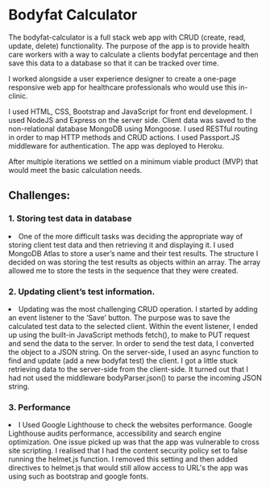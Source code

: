 <h1>Bodyfat Calculator</h1>

<p>The bodyfat-calculator is a full stack web app with CRUD (create, read, update, delete) functionality. The purpose of the app is to provide health care workers with a way to calculate a clients bodyfat percentage and then save this data to a database so that it can be tracked over time.</p>

<p>I worked alongside a user experience designer to create a one-page responsive web app for healthcare professionals who would use this in-clinic.</p>

<p>I used HTML, CSS, Bootstrap and JavaScript for front end development. I used NodeJS and Express on the server side. Client data was saved to the non-relational database MongoDB using Mongoose. I used RESTful routing in order to map HTTP methods and CRUD actions. I used Passport.JS middleware for authentication. The app was deployed to Heroku.</p>

<p>After multiple iterations we settled on a minimum viable product (MVP) that would meet the basic calculation needs.</p>

<h2>Challenges:</h2>

<h3>1.	Storing test data in database</h3>
<li>One of the more difficult tasks was deciding the appropriate way of storing client test data and then retrieving it and displaying it. I used MongoDB Atlas to store a user’s name and their test results. The structure I decided on was storing the test results as objects within an array. The array allowed me to store the tests in the sequence that they were created. </li>


<h3>2.	Updating client’s test information.</h3>
<li>Updating was the most challenging CRUD operation. I started by adding an event listener to the ‘Save’ button. The purpose was to save the calculated test data to the selected client. Within the event listener, I ended up using the built-in JavaScript methods fetch(), to make to PUT request and send the data to the server. In order to send the test data, I converted the object to a JSON string. On the server-side, I used an async function to find and update (add a new bodyfat test) the client. I got a little stuck retrieving data to the server-side from the client-side. It turned out that I had not used the middleware bodyParser.json() to parse the incoming JSON string. </li>

<h3>3. Performance</h3>
<li>I Used Google Lighthouse to check the websites performance. Google Lighthouse audits performance, accessibility and search engine optimization. One issue picked up was that the app was vulnerable to cross site scripting. I realised that I had the content security policy set to false running the helmet.js function. I removed this setting and then added directives to helmet.js that would still allow access to URL's the app was using such as bootstrap and google fonts.</li>

